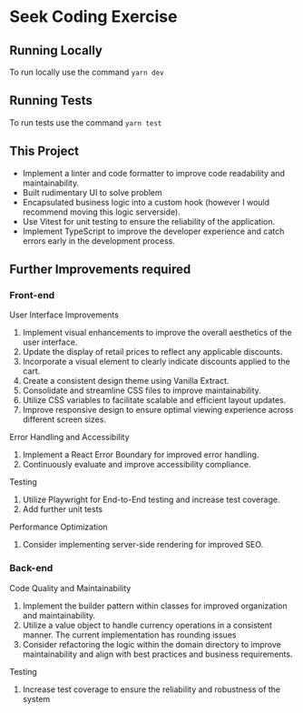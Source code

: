 # Seek Coding Exercise

## Running Locally
To run locally use the command `yarn dev`

## Running Tests
To run tests use the command `yarn test`

## This Project
* Implement a linter and code formatter to improve code readability and maintainability.
* Built rudimentary UI to solve problem
* Encapsulated business logic into a custom hook (however I would recommend moving this logic serverside).
* Use Vitest for unit testing to ensure the reliability of the application.
* Implement TypeScript to improve the developer experience and catch errors early in the development process.

## Further Improvements required

### Front-end
User Interface Improvements
1. Implement visual enhancements to improve the overall aesthetics of the user interface.
2. Update the display of retail prices to reflect any applicable discounts.
3. Incorporate a visual element to clearly indicate discounts applied to the cart.
4. Create a consistent design theme using Vanilla Extract.
5. Consolidate and streamline CSS files to improve maintainability.
6. Utilize CSS variables to facilitate scalable and efficient layout updates.
7. Improve responsive design to ensure optimal viewing experience across different screen sizes.

Error Handling and Accessibility
1. Implement a React Error Boundary for improved error handling.
2. Continuously evaluate and improve accessibility compliance.

Testing
1. Utilize Playwright for End-to-End testing and increase test coverage.
2. Add further unit tests

Performance Optimization
1. Consider implementing server-side rendering for improved SEO.



### Back-end

Code Quality and Maintainability
1. Implement the builder pattern within classes for improved organization and maintainability.
2. Utilize a value object to handle currency operations in a consistent manner. The current implementation has rounding issues
3. Consider refactoring the logic within the domain directory to improve maintainability and align with best practices and business requirements.

Testing
1. Increase test coverage to ensure the reliability and robustness of the system
